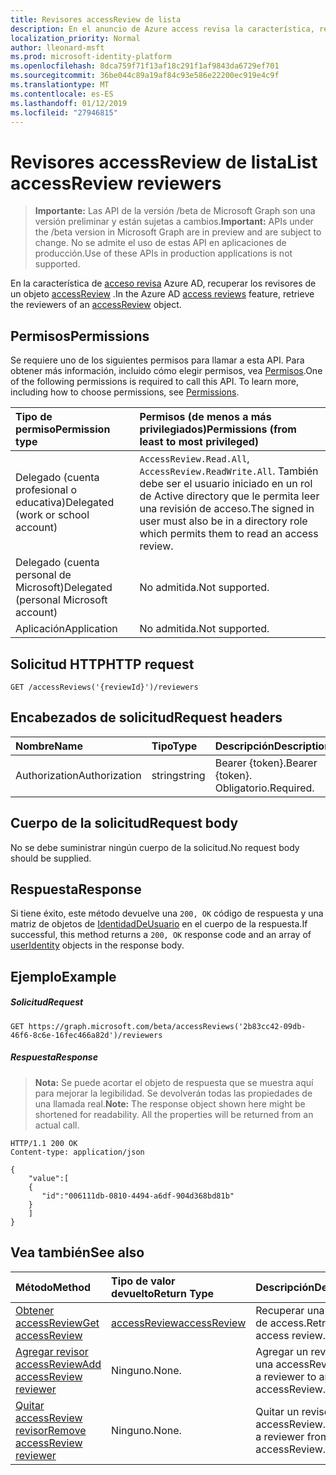 ```yaml
---
title: Revisores accessReview de lista
description: En el anuncio de Azure access revisa la característica, recuperar los revisores de un objeto accessReview.
localization_priority: Normal
author: lleonard-msft
ms.prod: microsoft-identity-platform
ms.openlocfilehash: 8dca759f71f13af18c291f1af9843da6729ef701
ms.sourcegitcommit: 36be044c89a19af84c93e586e22200ec919e4c9f
ms.translationtype: MT
ms.contentlocale: es-ES
ms.lasthandoff: 01/12/2019
ms.locfileid: "27946815"
---
```

# <a name="list-accessreview-reviewers"></a><span data-ttu-id="cc4e3-103">Revisores accessReview de lista</span><span class="sxs-lookup"><span data-stu-id="cc4e3-103">List accessReview reviewers</span></span>

> <span data-ttu-id="cc4e3-104">**Importante:** Las API de la versión /beta de Microsoft Graph son una versión preliminar y están sujetas a cambios.</span><span class="sxs-lookup"><span data-stu-id="cc4e3-104">**Important:** APIs under the /beta version in Microsoft Graph are in preview and are subject to change.</span></span> <span data-ttu-id="cc4e3-105">No se admite el uso de estas API en aplicaciones de producción.</span><span class="sxs-lookup"><span data-stu-id="cc4e3-105">Use of these APIs in production applications is not supported.</span></span>

<span data-ttu-id="cc4e3-106">En la característica de [acceso revisa](../resources/accessreviews-root.md) Azure AD, recuperar los revisores de un objeto [accessReview](../resources/accessreview.md) .</span><span class="sxs-lookup"><span data-stu-id="cc4e3-106">In the Azure AD [access reviews](../resources/accessreviews-root.md) feature, retrieve the reviewers of an [accessReview](../resources/accessreview.md) object.</span></span>
## <a name="permissions"></a><span data-ttu-id="cc4e3-107">Permisos</span><span class="sxs-lookup"><span data-stu-id="cc4e3-107">Permissions</span></span>
<span data-ttu-id="cc4e3-p102">Se requiere uno de los siguientes permisos para llamar a esta API. Para obtener más información, incluido cómo elegir permisos, vea [Permisos](/graph/permissions-reference).</span><span class="sxs-lookup"><span data-stu-id="cc4e3-p102">One of the following permissions is required to call this API. To learn more, including how to choose permissions, see [Permissions](/graph/permissions-reference).</span></span>

|<span data-ttu-id="cc4e3-110">Tipo de permiso</span><span class="sxs-lookup"><span data-stu-id="cc4e3-110">Permission type</span></span>                        | <span data-ttu-id="cc4e3-111">Permisos (de menos a más privilegiados)</span><span class="sxs-lookup"><span data-stu-id="cc4e3-111">Permissions (from least to most privileged)</span></span>              |
|:--------------------------------------|:---------------------------------------------------------|
|<span data-ttu-id="cc4e3-112">Delegado (cuenta profesional o educativa)</span><span class="sxs-lookup"><span data-stu-id="cc4e3-112">Delegated (work or school account)</span></span>     | <span data-ttu-id="cc4e3-113">`AccessReview.Read.All`, `AccessReview.ReadWrite.All`.</span><span class="sxs-lookup"><span data-stu-id="cc4e3-113"></span></span>  <span data-ttu-id="cc4e3-114">También debe ser el usuario iniciado en un rol de Active directory que le permita leer una revisión de acceso.</span><span class="sxs-lookup"><span data-stu-id="cc4e3-114">The signed in user must also be in a directory role which permits them to read an access review.</span></span> |
|<span data-ttu-id="cc4e3-115">Delegado (cuenta personal de Microsoft)</span><span class="sxs-lookup"><span data-stu-id="cc4e3-115">Delegated (personal Microsoft account)</span></span> | <span data-ttu-id="cc4e3-116">No admitida.</span><span class="sxs-lookup"><span data-stu-id="cc4e3-116">Not supported.</span></span> |
|<span data-ttu-id="cc4e3-117">Aplicación</span><span class="sxs-lookup"><span data-stu-id="cc4e3-117">Application</span></span>                            | <span data-ttu-id="cc4e3-118">No admitida.</span><span class="sxs-lookup"><span data-stu-id="cc4e3-118">Not supported.</span></span> |

## <a name="http-request"></a><span data-ttu-id="cc4e3-119">Solicitud HTTP</span><span class="sxs-lookup"><span data-stu-id="cc4e3-119">HTTP request</span></span>
<!-- { "blockType": "ignored" } -->
```http
GET /accessReviews('{reviewId}')/reviewers
```
## <a name="request-headers"></a><span data-ttu-id="cc4e3-120">Encabezados de solicitud</span><span class="sxs-lookup"><span data-stu-id="cc4e3-120">Request headers</span></span>
| <span data-ttu-id="cc4e3-121">Nombre</span><span class="sxs-lookup"><span data-stu-id="cc4e3-121">Name</span></span>         | <span data-ttu-id="cc4e3-122">Tipo</span><span class="sxs-lookup"><span data-stu-id="cc4e3-122">Type</span></span>        | <span data-ttu-id="cc4e3-123">Descripción</span><span class="sxs-lookup"><span data-stu-id="cc4e3-123">Description</span></span> |
|:-------------|:------------|:------------|
| <span data-ttu-id="cc4e3-124">Authorization</span><span class="sxs-lookup"><span data-stu-id="cc4e3-124">Authorization</span></span> | <span data-ttu-id="cc4e3-125">string</span><span class="sxs-lookup"><span data-stu-id="cc4e3-125">string</span></span> | <span data-ttu-id="cc4e3-126">Bearer \{token\}.</span><span class="sxs-lookup"><span data-stu-id="cc4e3-126">Bearer \{token\}.</span></span> <span data-ttu-id="cc4e3-127">Obligatorio.</span><span class="sxs-lookup"><span data-stu-id="cc4e3-127">Required.</span></span> |

## <a name="request-body"></a><span data-ttu-id="cc4e3-128">Cuerpo de la solicitud</span><span class="sxs-lookup"><span data-stu-id="cc4e3-128">Request body</span></span>
<span data-ttu-id="cc4e3-129">No se debe suministrar ningún cuerpo de la solicitud.</span><span class="sxs-lookup"><span data-stu-id="cc4e3-129">No request body should be supplied.</span></span>

## <a name="response"></a><span data-ttu-id="cc4e3-130">Respuesta</span><span class="sxs-lookup"><span data-stu-id="cc4e3-130">Response</span></span>
<span data-ttu-id="cc4e3-131">Si tiene éxito, este método devuelve una `200, OK` código de respuesta y una matriz de objetos de [IdentidadDeUsuario](../resources/useridentity.md) en el cuerpo de la respuesta.</span><span class="sxs-lookup"><span data-stu-id="cc4e3-131">If successful, this method returns a `200, OK` response code and an array of [userIdentity](../resources/useridentity.md) objects in the response body.</span></span>

## <a name="example"></a><span data-ttu-id="cc4e3-132">Ejemplo</span><span class="sxs-lookup"><span data-stu-id="cc4e3-132">Example</span></span>
##### <a name="request"></a><span data-ttu-id="cc4e3-133">Solicitud</span><span class="sxs-lookup"><span data-stu-id="cc4e3-133">Request</span></span>

<!-- {
  "blockType": "request",
  "name": "get_accessReview_reviewers"
}-->
```http
GET https://graph.microsoft.com/beta/accessReviews('2b83cc42-09db-46f6-8c6e-16fec466a82d')/reviewers
```

##### <a name="response"></a><span data-ttu-id="cc4e3-134">Respuesta</span><span class="sxs-lookup"><span data-stu-id="cc4e3-134">Response</span></span>
><span data-ttu-id="cc4e3-p105">**Nota:** Se puede acortar el objeto de respuesta que se muestra aquí para mejorar la legibilidad. Se devolverán todas las propiedades de una llamada real.</span><span class="sxs-lookup"><span data-stu-id="cc4e3-p105">**Note:** The response object shown here might be shortened for readability. All the properties will be returned from an actual call.</span></span>
<!-- {
  "blockType": "response",
  "truncated": true,
  "@odata.type": "microsoft.graph.userIdentity",
  "isCollection": "true"
} -->
```http
HTTP/1.1 200 OK
Content-type: application/json

{
    "value":[
    {
       "id":"006111db-0810-4494-a6df-904d368bd81b"
    }
    ]
}
```

## <a name="see-also"></a><span data-ttu-id="cc4e3-137">Vea también</span><span class="sxs-lookup"><span data-stu-id="cc4e3-137">See also</span></span>

| <span data-ttu-id="cc4e3-138">Método</span><span class="sxs-lookup"><span data-stu-id="cc4e3-138">Method</span></span>           | <span data-ttu-id="cc4e3-139">Tipo de valor devuelto</span><span class="sxs-lookup"><span data-stu-id="cc4e3-139">Return Type</span></span>    |<span data-ttu-id="cc4e3-140">Descripción</span><span class="sxs-lookup"><span data-stu-id="cc4e3-140">Description</span></span>|
|:---------------|:--------|:----------|
|[<span data-ttu-id="cc4e3-141">Obtener accessReview</span><span class="sxs-lookup"><span data-stu-id="cc4e3-141">Get accessReview</span></span>](accessreview-get.md) |  [<span data-ttu-id="cc4e3-142">accessReview</span><span class="sxs-lookup"><span data-stu-id="cc4e3-142">accessReview</span></span>](../resources/accessreview.md) |  <span data-ttu-id="cc4e3-143">Recuperar una revisión de access.</span><span class="sxs-lookup"><span data-stu-id="cc4e3-143">Retrieve an access review.</span></span> |
|[<span data-ttu-id="cc4e3-144">Agregar revisor accessReview</span><span class="sxs-lookup"><span data-stu-id="cc4e3-144">Add accessReview reviewer</span></span>](accessreview-addreviewer.md) |     <span data-ttu-id="cc4e3-145">Ninguno.</span><span class="sxs-lookup"><span data-stu-id="cc4e3-145">None.</span></span>   |   <span data-ttu-id="cc4e3-146">Agregar un revisor a una accessReview.</span><span class="sxs-lookup"><span data-stu-id="cc4e3-146">Add a reviewer to an accessReview.</span></span> |
|[<span data-ttu-id="cc4e3-147">Quitar accessReview revisor</span><span class="sxs-lookup"><span data-stu-id="cc4e3-147">Remove accessReview reviewer</span></span>](accessreview-removereviewer.md) | <span data-ttu-id="cc4e3-148">Ninguno.</span><span class="sxs-lookup"><span data-stu-id="cc4e3-148">None.</span></span> |   <span data-ttu-id="cc4e3-149">Quitar un revisor de un accessReview.</span><span class="sxs-lookup"><span data-stu-id="cc4e3-149">Remove a reviewer from an accessReview.</span></span> |


<!-- {
  "type": "#page.annotation",
  "description": "Get accessReview reviewers",
  "keywords": "",
  "section": "documentation",
  "tocPath": ""
}-->
